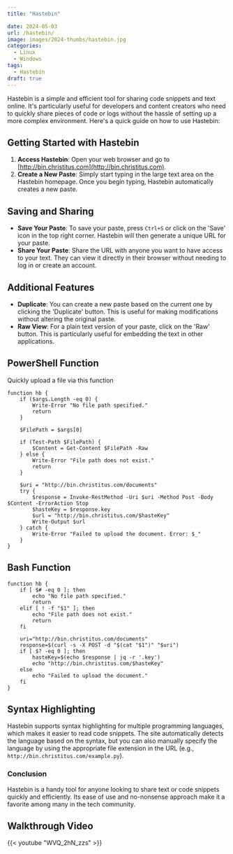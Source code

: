 ```yaml
---
title: "Hastebin"

date: 2024-05-03
url: /hastebin/
image: images/2024-thumbs/hastebin.jpg
categories:
  - Linux
  - Windows
tags:
  - Hastebin
draft: true
---
```

<!--more-->
Hastebin is a simple and efficient tool for sharing code snippets and text online. It's particularly useful for developers and content creators who need to quickly share pieces of code or logs without the hassle of setting up a more complex environment. Here's a quick guide on how to use Hastebin:

## Getting Started with Hastebin
1. **Access Hastebin**: Open your web browser and go to [http://bin.christitus.com](http://bin.christitus.com).
2. **Create a New Paste**: Simply start typing in the large text area on the Hastebin homepage. Once you begin typing, Hastebin automatically creates a new paste.

## Saving and Sharing
- **Save Your Paste**: To save your paste, press `Ctrl+S` or click on the 'Save' icon in the top right corner. Hastebin will then generate a unique URL for your paste.
- **Share Your Paste**: Share the URL with anyone you want to have access to your text. They can view it directly in their browser without needing to log in or create an account.

## Additional Features
- **Duplicate**: You can create a new paste based on the current one by clicking the 'Duplicate' button. This is useful for making modifications without altering the original paste.
- **Raw View**: For a plain text version of your paste, click on the 'Raw' button. This is particularly useful for embedding the text in other applications.

## PowerShell Function

Quickly upload a file via this function

```
function hb {
    if ($args.Length -eq 0) {
        Write-Error "No file path specified."
        return
    }

    $FilePath = $args[0]

    if (Test-Path $FilePath) {
        $Content = Get-Content $FilePath -Raw
    } else {
        Write-Error "File path does not exist."
        return
    }

    $uri = "http://bin.christitus.com/documents"
    try {
        $response = Invoke-RestMethod -Uri $uri -Method Post -Body $Content -ErrorAction Stop
        $hasteKey = $response.key
        $url = "http://bin.christitus.com/$hasteKey"
        Write-Output $url
    } catch {
        Write-Error "Failed to upload the document. Error: $_"
    }
}
```

## Bash Function

```
function hb {
    if [ $# -eq 0 ]; then
        echo "No file path specified."
        return
    elif [ ! -f "$1" ]; then
        echo "File path does not exist."
        return
    fi

    uri="http://bin.christitus.com/documents"
    response=$(curl -s -X POST -d "$(cat "$1")" "$uri")
    if [ $? -eq 0 ]; then
        hasteKey=$(echo $response | jq -r '.key')
        echo "http://bin.christitus.com/$hasteKey"
    else
        echo "Failed to upload the document."
    fi
}
```

## Syntax Highlighting
Hastebin supports syntax highlighting for multiple programming languages, which makes it easier to read code snippets. The site automatically detects the language based on the syntax, but you can also manually specify the language by using the appropriate file extension in the URL (e.g., `http://bin.christitus.com/example.py`).

### Conclusion
Hastebin is a handy tool for anyone looking to share text or code snippets quickly and efficiently. Its ease of use and no-nonsense approach make it a favorite among many in the tech community.

## Walkthrough Video

{{< youtube "WVQ_2hN_zzs" >}}
